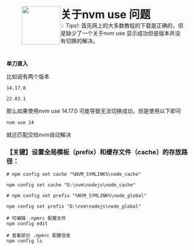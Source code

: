 <figure style="display: flex; ">
    <img src="https://notion-emojis.s3-us-west-2.amazonaws.com/prod/svg-twitter/1f3aa.svg" width="100" style="margin-right: 1px;" />
    <figcaption style="max-width: 700px; white-space: normal;">
        <h1 style="margin: 0;">关于nvm use <version>问题</h1>
        <span>💡 Tips!: 首先网上的大多数教程的下载是正确的，但是缺少了一个关于nvm use <version>显示成功但是版本并没有切换的解决。 </span>
    </figcaption>
</figure>

# 

**单刀直入**

比如说有两个版本

```
14.17.0

22.03.1
```

那么如果使用nvm use 14.17.0 可能导致无法切换成功，但是使用以下即可

```
nvm use 14
```

就近匹配交给nvm自动解决

### **【关键】设置全局模板（prefix）和缓存文件（cache）的存放路径：**

```
# npm config set cache "%NVM_SYMLINK%\node_cache"

npm config set cache "D:\nvm\nodejs\node_cache"

```

```
# npm config set prefix "%NVM_SYMLINK%\node_global"

npm config set prefix "D:\nvm\nodejs\node_global"

```

```
# 可编辑 .npmrc 配置文件
npm config edit

```

```
# 查看部分 .npmrc 配置信息
npm config ls
```